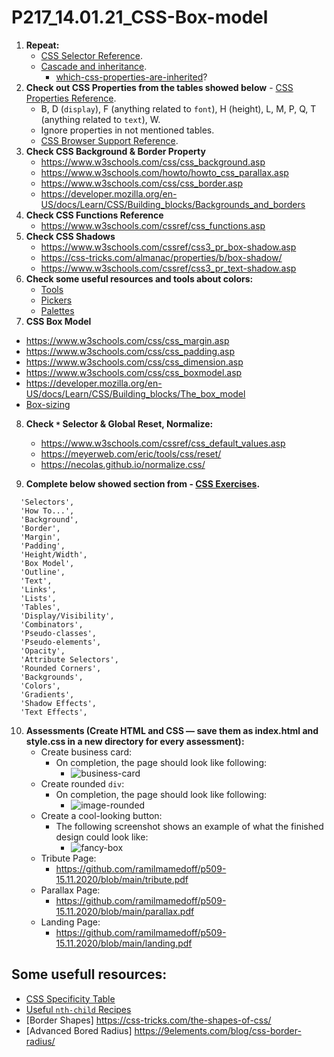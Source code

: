 # P217_14.01.21_CSS-Box-model

1. **Repeat:**
   - [CSS Selector Reference](https://www.w3schools.com/cssref/css_selectors.asp).
   - [Cascade and inheritance](https://developer.mozilla.org/en-US/docs/Learn/CSS/Building_blocks/Cascade_and_inheritance).
     - [which-css-properties-are-inherited](https://stackoverflow.com/questions/5612302/which-css-properties-are-inherited)?
2. **Check out CSS Properties from the tables showed below** - [CSS Properties Reference](https://www.w3schools.com/cssref/default.asp).
   - B, D (`display`), F (anything related to `font`), H (height), L, M, P, Q, T (anything related to `text`), W.
   - Ignore properties in not mentioned tables.
   - [CSS Browser Support Reference](https://www.w3schools.com/cssref/css3_browsersupport.asp).
3. **Check CSS Background & Border Property**
   - https://www.w3schools.com/css/css_background.asp
   - https://www.w3schools.com/howto/howto_css_parallax.asp
   - https://www.w3schools.com/css/css_border.asp
   - https://developer.mozilla.org/en-US/docs/Learn/CSS/Building_blocks/Backgrounds_and_borders
4. **Check CSS Functions Reference**
   - https://www.w3schools.com/cssref/css_functions.asp
5. **Check CSS Shadows**
   - https://www.w3schools.com/cssref/css3_pr_box-shadow.asp
   - https://css-tricks.com/almanac/properties/b/box-shadow/
   - https://www.w3schools.com/cssref/css3_pr_text-shadow.asp
6. **Check some useful resources and tools about colors:**
   - [Tools](https://www.one-tab.com/page/uJN_JFNhQ9ampTP7N5RktQ)
   - [Pickers](https://www.one-tab.com/page/qZEXvVYPR96naRHpt8odkw)
   - [Palettes](https://www.one-tab.com/page/IODBmqewTN6nXtEG-vz2lw)
7.  **CSS Box Model**
   - https://www.w3schools.com/css/css_margin.asp
   - https://www.w3schools.com/css/css_padding.asp
   - https://www.w3schools.com/css/css_dimension.asp
   - https://www.w3schools.com/css/css_boxmodel.asp
   - https://developer.mozilla.org/en-US/docs/Learn/CSS/Building_blocks/The_box_model
   - [Box-sizing](https://developer.mozilla.org/en-US/docs/Web/CSS/box-sizing)
8. **Check `*` Selector & Global Reset, Normalize:**
   - https://www.w3schools.com/cssref/css_default_values.asp
   - https://meyerweb.com/eric/tools/css/reset/
   - https://necolas.github.io/normalize.css/

9. **Complete below showed section from - [CSS Exercises](https://www.w3schools.com/css/css_exercises.asp).**
```
  'Selectors',
  'How To...',
  'Background',
  'Border',
  'Margin',
  'Padding',
  'Height/Width',
  'Box Model',
  'Outline',
  'Text',
  'Links',
  'Lists',
  'Tables',
  'Display/Visibility',
  'Combinators',
  'Pseudo-classes',
  'Pseudo-elements',
  'Opacity',
  'Attribute Selectors',
  'Rounded Corners',
  'Backgrounds',
  'Colors',
  'Gradients',
  'Shadow Effects',
  'Text Effects',
```

10. **Assessments (Create HTML and CSS — save them as index.html and style.css in a new directory for every assessment):**
    - Create business card:
      - On completion, the page should look like following:
        - ![business-card](https://user-images.githubusercontent.com/74110914/99241831-d5b99400-2817-11eb-81c7-eb1a2a765fb4.png)
    - Create rounded `div`:
      - On completion, the page should look like following:
        - ![image-rounded](https://user-images.githubusercontent.com/74110914/99241841-d7835780-2817-11eb-866e-3102d38b4e9a.png)
    - Create a cool-looking button: 
      - The following screenshot shows an example of what the finished design could look like:
        - ![fancy-box](https://user-images.githubusercontent.com/74110914/99241838-d6eac100-2817-11eb-983b-6dcb71a6a80e.png)
    - Tribute Page:
      - https://github.com/ramilmamedoff/p509-15.11.2020/blob/main/tribute.pdf
    - Parallax Page:
      - https://github.com/ramilmamedoff/p509-15.11.2020/blob/main/parallax.pdf
    - Landing Page:
      - https://github.com/ramilmamedoff/p509-15.11.2020/blob/main/landing.pdf


## Some usefull resources:

- [CSS Specificity Table](https://sites.google.com/site/csskungfu/_/rsrc/1221742532694/specificity/specificity.gif)
- [Useful `nth-child` Recipes](https://css-tricks.com/useful-nth-child-recipies/)
- [Border Shapes] https://css-tricks.com/the-shapes-of-css/
- [Advanced Bored Radius] https://9elements.com/blog/css-border-radius/
